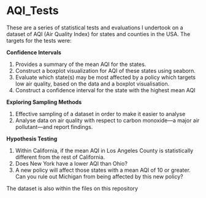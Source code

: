 # AQI_Tests

These are a series of statistical tests and evaluations I undertook on a dataset of AQI (Air Quality Index) for states and counties in the USA. 
The targets for the tests were:

**Confidence Intervals**
1. Provides a summary of the mean AQI for the states.
2. Construct a boxplot visualization for AQI of these states using seaborn.
3. Evaluate which state(s) may be most affected by a policy which targets low air quality, based on the data and a boxplot visualisation.
4. Construct a confidence interval for the state with the highest mean AQI

**Exploring Sampling Methods**
1. Effective sampling of a dataset in order to make it easier to analyse
2. Analyse data on air quality with respect to carbon monoxide—a major air pollutant—and report findings.

**Hypothesis Testing**
1. Within California, if the mean AQI in Los Angeles County is statistically different from the rest of California.
2. Does New York have a lower AQI than Ohio?
3. A new policy will affect those states with a mean AQI of 10 or greater. Can you rule out Michigan from being affected by this new policy?

The dataset is also within the files on this repository
